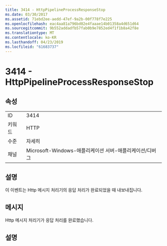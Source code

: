 ```yaml
---
title: 3414 - HttpPipelineProcessResponseStop
ms.date: 03/30/2017
ms.assetid: 71ebd2ee-aedd-47ef-9a2b-00f778f7e225
ms.openlocfilehash: eac4aa81a796bd02e4faaae14b01358a4d651d64
ms.sourcegitcommit: 9b552addadfb57fab0b9e7852ed4f1f1b8a42f8e
ms.translationtype: MT
ms.contentlocale: ko-KR
ms.lasthandoff: 04/23/2019
ms.locfileid: "61683737"
---
```

# <a name="3414---httppipelineprocessresponsestop"></a>3414 - HttpPipelineProcessResponseStop
## <a name="properties"></a>속성  
  
|||  
|-|-|  
|ID|3414|  
|키워드|HTTP|  
|수준|자세히|  
|채널|Microsoft-Windows-애플리케이션 서버-애플리케이션/디버그|  
  
## <a name="description"></a>설명  
 이 이벤트는 Http 메시지 처리기의 응답 처리가 완료되었을 때 내보내집니다.  
  
## <a name="message"></a>메시지  
 Http 메시지 처리기가 응답 처리를 완료했습니다.  
  
## <a name="details"></a>설명
